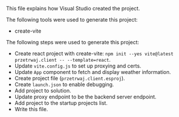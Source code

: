 This file explains how Visual Studio created the project.

The following tools were used to generate this project:
- create-vite

The following steps were used to generate this project:
- Create react project with create-vite: `npm init --yes vite@latest przetrwaj.client -- --template=react`.
- Update `vite.config.js` to set up proxying and certs.
- Update `App` component to fetch and display weather information.
- Create project file (`przetrwaj.client.esproj`).
- Create `launch.json` to enable debugging.
- Add project to solution.
- Update proxy endpoint to be the backend server endpoint.
- Add project to the startup projects list.
- Write this file.
